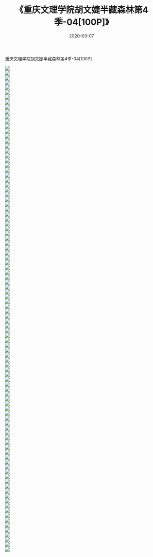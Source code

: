 ﻿---
layout: post
title:  《重庆文理学院胡文婕半藏森林第4季-04[100P]》
date:   2020-03-07
img: http://pic.660000.xyz/1:down/唯美/2020/重庆文理学院胡文婕半藏森林第4季-04[100P]/000.jpg
categories: [美女, 清纯, 唯美]
---

重庆文理学院胡文婕半藏森林第4季-04[100P]

  ![](http://pic.660000.xyz/1:down/唯美/2020/重庆文理学院胡文婕半藏森林第4季-04[100P]/001.jpg) <br> ![](http://pic.660000.xyz/1:down/唯美/2020/重庆文理学院胡文婕半藏森林第4季-04[100P]/002.jpg) <br> ![](http://pic.660000.xyz/1:down/唯美/2020/重庆文理学院胡文婕半藏森林第4季-04[100P]/003.jpg) <br> ![](http://pic.660000.xyz/1:down/唯美/2020/重庆文理学院胡文婕半藏森林第4季-04[100P]/004.jpg) <br> ![](http://pic.660000.xyz/1:down/唯美/2020/重庆文理学院胡文婕半藏森林第4季-04[100P]/005.jpg) <br> ![](http://pic.660000.xyz/1:down/唯美/2020/重庆文理学院胡文婕半藏森林第4季-04[100P]/006.jpg) <br> ![](http://pic.660000.xyz/1:down/唯美/2020/重庆文理学院胡文婕半藏森林第4季-04[100P]/007.jpg) <br> ![](http://pic.660000.xyz/1:down/唯美/2020/重庆文理学院胡文婕半藏森林第4季-04[100P]/008.jpg) <br> ![](http://pic.660000.xyz/1:down/唯美/2020/重庆文理学院胡文婕半藏森林第4季-04[100P]/009.jpg) <br> ![](http://pic.660000.xyz/1:down/唯美/2020/重庆文理学院胡文婕半藏森林第4季-04[100P]/010.jpg) <br> ![](http://pic.660000.xyz/1:down/唯美/2020/重庆文理学院胡文婕半藏森林第4季-04[100P]/011.jpg) <br> ![](http://pic.660000.xyz/1:down/唯美/2020/重庆文理学院胡文婕半藏森林第4季-04[100P]/012.jpg) <br> ![](http://pic.660000.xyz/1:down/唯美/2020/重庆文理学院胡文婕半藏森林第4季-04[100P]/013.jpg) <br> ![](http://pic.660000.xyz/1:down/唯美/2020/重庆文理学院胡文婕半藏森林第4季-04[100P]/014.jpg) <br> ![](http://pic.660000.xyz/1:down/唯美/2020/重庆文理学院胡文婕半藏森林第4季-04[100P]/015.jpg) <br> ![](http://pic.660000.xyz/1:down/唯美/2020/重庆文理学院胡文婕半藏森林第4季-04[100P]/016.jpg) <br> ![](http://pic.660000.xyz/1:down/唯美/2020/重庆文理学院胡文婕半藏森林第4季-04[100P]/017.jpg) <br> ![](http://pic.660000.xyz/1:down/唯美/2020/重庆文理学院胡文婕半藏森林第4季-04[100P]/018.jpg) <br> ![](http://pic.660000.xyz/1:down/唯美/2020/重庆文理学院胡文婕半藏森林第4季-04[100P]/019.jpg) <br> ![](http://pic.660000.xyz/1:down/唯美/2020/重庆文理学院胡文婕半藏森林第4季-04[100P]/020.jpg) <br> ![](http://pic.660000.xyz/1:down/唯美/2020/重庆文理学院胡文婕半藏森林第4季-04[100P]/021.jpg) <br> ![](http://pic.660000.xyz/1:down/唯美/2020/重庆文理学院胡文婕半藏森林第4季-04[100P]/022.jpg) <br> ![](http://pic.660000.xyz/1:down/唯美/2020/重庆文理学院胡文婕半藏森林第4季-04[100P]/023.jpg) <br> ![](http://pic.660000.xyz/1:down/唯美/2020/重庆文理学院胡文婕半藏森林第4季-04[100P]/024.jpg) <br> ![](http://pic.660000.xyz/1:down/唯美/2020/重庆文理学院胡文婕半藏森林第4季-04[100P]/025.jpg) <br> ![](http://pic.660000.xyz/1:down/唯美/2020/重庆文理学院胡文婕半藏森林第4季-04[100P]/026.jpg) <br> ![](http://pic.660000.xyz/1:down/唯美/2020/重庆文理学院胡文婕半藏森林第4季-04[100P]/027.jpg) <br> ![](http://pic.660000.xyz/1:down/唯美/2020/重庆文理学院胡文婕半藏森林第4季-04[100P]/028.jpg) <br> ![](http://pic.660000.xyz/1:down/唯美/2020/重庆文理学院胡文婕半藏森林第4季-04[100P]/029.jpg) <br> ![](http://pic.660000.xyz/1:down/唯美/2020/重庆文理学院胡文婕半藏森林第4季-04[100P]/030.jpg) <br> ![](http://pic.660000.xyz/1:down/唯美/2020/重庆文理学院胡文婕半藏森林第4季-04[100P]/031.jpg) <br> ![](http://pic.660000.xyz/1:down/唯美/2020/重庆文理学院胡文婕半藏森林第4季-04[100P]/032.jpg) <br> ![](http://pic.660000.xyz/1:down/唯美/2020/重庆文理学院胡文婕半藏森林第4季-04[100P]/033.jpg) <br> ![](http://pic.660000.xyz/1:down/唯美/2020/重庆文理学院胡文婕半藏森林第4季-04[100P]/034.jpg) <br> ![](http://pic.660000.xyz/1:down/唯美/2020/重庆文理学院胡文婕半藏森林第4季-04[100P]/035.jpg) <br> ![](http://pic.660000.xyz/1:down/唯美/2020/重庆文理学院胡文婕半藏森林第4季-04[100P]/036.jpg) <br> ![](http://pic.660000.xyz/1:down/唯美/2020/重庆文理学院胡文婕半藏森林第4季-04[100P]/037.jpg) <br> ![](http://pic.660000.xyz/1:down/唯美/2020/重庆文理学院胡文婕半藏森林第4季-04[100P]/038.jpg) <br> ![](http://pic.660000.xyz/1:down/唯美/2020/重庆文理学院胡文婕半藏森林第4季-04[100P]/039.jpg) <br> ![](http://pic.660000.xyz/1:down/唯美/2020/重庆文理学院胡文婕半藏森林第4季-04[100P]/040.jpg) <br> ![](http://pic.660000.xyz/1:down/唯美/2020/重庆文理学院胡文婕半藏森林第4季-04[100P]/041.jpg) <br> ![](http://pic.660000.xyz/1:down/唯美/2020/重庆文理学院胡文婕半藏森林第4季-04[100P]/042.jpg) <br> ![](http://pic.660000.xyz/1:down/唯美/2020/重庆文理学院胡文婕半藏森林第4季-04[100P]/043.jpg) <br> ![](http://pic.660000.xyz/1:down/唯美/2020/重庆文理学院胡文婕半藏森林第4季-04[100P]/044.jpg) <br> ![](http://pic.660000.xyz/1:down/唯美/2020/重庆文理学院胡文婕半藏森林第4季-04[100P]/045.jpg) <br> ![](http://pic.660000.xyz/1:down/唯美/2020/重庆文理学院胡文婕半藏森林第4季-04[100P]/046.jpg) <br> ![](http://pic.660000.xyz/1:down/唯美/2020/重庆文理学院胡文婕半藏森林第4季-04[100P]/047.jpg) <br> ![](http://pic.660000.xyz/1:down/唯美/2020/重庆文理学院胡文婕半藏森林第4季-04[100P]/048.jpg) <br> ![](http://pic.660000.xyz/1:down/唯美/2020/重庆文理学院胡文婕半藏森林第4季-04[100P]/049.jpg) <br> ![](http://pic.660000.xyz/1:down/唯美/2020/重庆文理学院胡文婕半藏森林第4季-04[100P]/050.jpg) <br> ![](http://pic.660000.xyz/1:down/唯美/2020/重庆文理学院胡文婕半藏森林第4季-04[100P]/051.jpg) <br> ![](http://pic.660000.xyz/1:down/唯美/2020/重庆文理学院胡文婕半藏森林第4季-04[100P]/052.jpg) <br> ![](http://pic.660000.xyz/1:down/唯美/2020/重庆文理学院胡文婕半藏森林第4季-04[100P]/053.jpg) <br> ![](http://pic.660000.xyz/1:down/唯美/2020/重庆文理学院胡文婕半藏森林第4季-04[100P]/054.jpg) <br> ![](http://pic.660000.xyz/1:down/唯美/2020/重庆文理学院胡文婕半藏森林第4季-04[100P]/055.jpg) <br> ![](http://pic.660000.xyz/1:down/唯美/2020/重庆文理学院胡文婕半藏森林第4季-04[100P]/056.jpg) <br> ![](http://pic.660000.xyz/1:down/唯美/2020/重庆文理学院胡文婕半藏森林第4季-04[100P]/057.jpg) <br> ![](http://pic.660000.xyz/1:down/唯美/2020/重庆文理学院胡文婕半藏森林第4季-04[100P]/058.jpg) <br> ![](http://pic.660000.xyz/1:down/唯美/2020/重庆文理学院胡文婕半藏森林第4季-04[100P]/059.jpg) <br> ![](http://pic.660000.xyz/1:down/唯美/2020/重庆文理学院胡文婕半藏森林第4季-04[100P]/060.jpg) <br> ![](http://pic.660000.xyz/1:down/唯美/2020/重庆文理学院胡文婕半藏森林第4季-04[100P]/061.jpg) <br> ![](http://pic.660000.xyz/1:down/唯美/2020/重庆文理学院胡文婕半藏森林第4季-04[100P]/062.jpg) <br> ![](http://pic.660000.xyz/1:down/唯美/2020/重庆文理学院胡文婕半藏森林第4季-04[100P]/063.jpg) <br> ![](http://pic.660000.xyz/1:down/唯美/2020/重庆文理学院胡文婕半藏森林第4季-04[100P]/064.jpg) <br> ![](http://pic.660000.xyz/1:down/唯美/2020/重庆文理学院胡文婕半藏森林第4季-04[100P]/065.jpg) <br> ![](http://pic.660000.xyz/1:down/唯美/2020/重庆文理学院胡文婕半藏森林第4季-04[100P]/066.jpg) <br> ![](http://pic.660000.xyz/1:down/唯美/2020/重庆文理学院胡文婕半藏森林第4季-04[100P]/067.jpg) <br> ![](http://pic.660000.xyz/1:down/唯美/2020/重庆文理学院胡文婕半藏森林第4季-04[100P]/068.jpg) <br> ![](http://pic.660000.xyz/1:down/唯美/2020/重庆文理学院胡文婕半藏森林第4季-04[100P]/069.jpg) <br> ![](http://pic.660000.xyz/1:down/唯美/2020/重庆文理学院胡文婕半藏森林第4季-04[100P]/070.jpg) <br> ![](http://pic.660000.xyz/1:down/唯美/2020/重庆文理学院胡文婕半藏森林第4季-04[100P]/071.jpg) <br> ![](http://pic.660000.xyz/1:down/唯美/2020/重庆文理学院胡文婕半藏森林第4季-04[100P]/072.jpg) <br> ![](http://pic.660000.xyz/1:down/唯美/2020/重庆文理学院胡文婕半藏森林第4季-04[100P]/073.jpg) <br> ![](http://pic.660000.xyz/1:down/唯美/2020/重庆文理学院胡文婕半藏森林第4季-04[100P]/074.jpg) <br> ![](http://pic.660000.xyz/1:down/唯美/2020/重庆文理学院胡文婕半藏森林第4季-04[100P]/075.jpg) <br> ![](http://pic.660000.xyz/1:down/唯美/2020/重庆文理学院胡文婕半藏森林第4季-04[100P]/076.jpg) <br> ![](http://pic.660000.xyz/1:down/唯美/2020/重庆文理学院胡文婕半藏森林第4季-04[100P]/077.jpg) <br> ![](http://pic.660000.xyz/1:down/唯美/2020/重庆文理学院胡文婕半藏森林第4季-04[100P]/078.jpg) <br> ![](http://pic.660000.xyz/1:down/唯美/2020/重庆文理学院胡文婕半藏森林第4季-04[100P]/079.jpg) <br> ![](http://pic.660000.xyz/1:down/唯美/2020/重庆文理学院胡文婕半藏森林第4季-04[100P]/080.jpg) <br> ![](http://pic.660000.xyz/1:down/唯美/2020/重庆文理学院胡文婕半藏森林第4季-04[100P]/081.jpg) <br> ![](http://pic.660000.xyz/1:down/唯美/2020/重庆文理学院胡文婕半藏森林第4季-04[100P]/082.jpg) <br> ![](http://pic.660000.xyz/1:down/唯美/2020/重庆文理学院胡文婕半藏森林第4季-04[100P]/083.jpg) <br> ![](http://pic.660000.xyz/1:down/唯美/2020/重庆文理学院胡文婕半藏森林第4季-04[100P]/084.jpg) <br> ![](http://pic.660000.xyz/1:down/唯美/2020/重庆文理学院胡文婕半藏森林第4季-04[100P]/085.jpg) <br> ![](http://pic.660000.xyz/1:down/唯美/2020/重庆文理学院胡文婕半藏森林第4季-04[100P]/086.jpg) <br> ![](http://pic.660000.xyz/1:down/唯美/2020/重庆文理学院胡文婕半藏森林第4季-04[100P]/087.jpg) <br> ![](http://pic.660000.xyz/1:down/唯美/2020/重庆文理学院胡文婕半藏森林第4季-04[100P]/088.jpg) <br> ![](http://pic.660000.xyz/1:down/唯美/2020/重庆文理学院胡文婕半藏森林第4季-04[100P]/089.jpg) <br> ![](http://pic.660000.xyz/1:down/唯美/2020/重庆文理学院胡文婕半藏森林第4季-04[100P]/090.jpg) <br> ![](http://pic.660000.xyz/1:down/唯美/2020/重庆文理学院胡文婕半藏森林第4季-04[100P]/091.jpg) <br> ![](http://pic.660000.xyz/1:down/唯美/2020/重庆文理学院胡文婕半藏森林第4季-04[100P]/092.jpg) <br> ![](http://pic.660000.xyz/1:down/唯美/2020/重庆文理学院胡文婕半藏森林第4季-04[100P]/093.jpg) <br> ![](http://pic.660000.xyz/1:down/唯美/2020/重庆文理学院胡文婕半藏森林第4季-04[100P]/094.jpg) <br> ![](http://pic.660000.xyz/1:down/唯美/2020/重庆文理学院胡文婕半藏森林第4季-04[100P]/095.jpg) <br> ![](http://pic.660000.xyz/1:down/唯美/2020/重庆文理学院胡文婕半藏森林第4季-04[100P]/096.jpg) <br> ![](http://pic.660000.xyz/1:down/唯美/2020/重庆文理学院胡文婕半藏森林第4季-04[100P]/097.jpg) <br> ![](http://pic.660000.xyz/1:down/唯美/2020/重庆文理学院胡文婕半藏森林第4季-04[100P]/098.jpg) <br> ![](http://pic.660000.xyz/1:down/唯美/2020/重庆文理学院胡文婕半藏森林第4季-04[100P]/099.jpg) <br> ![](http://pic.660000.xyz/1:down/唯美/2020/重庆文理学院胡文婕半藏森林第4季-04[100P]/100.jpg) <br>